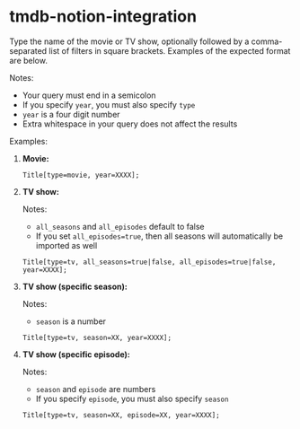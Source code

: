 # tmdb-notion-integration

Type the name of the movie or TV show, optionally followed by a comma-separated list of filters in square brackets. Examples of the expected format are below.

Notes:
- Your query must end in a semicolon
- If you specify `year`, you must also specify `type`
- `year` is a four digit number
- Extra whitespace in your query does not affect the results

Examples:

1. **Movie:**

    ```
    Title[type=movie, year=XXXX];
    ```

2. **TV show:**

    Notes:
    - `all_seasons` and `all_episodes` default to false
    - If you set `all_episodes=true`, then all seasons will automatically be imported as well

    ```
    Title[type=tv, all_seasons=true|false, all_episodes=true|false, year=XXXX];
    ```

3. **TV show (specific season):**

    Notes:
    - `season` is a number

    ```
    Title[type=tv, season=XX, year=XXXX];
    ```

4. **TV show (specific episode):**

    Notes:
    - `season` and `episode` are numbers
    - If you specify `episode`, you must also specify `season`

    ```
    Title[type=tv, season=XX, episode=XX, year=XXXX];
    ```
